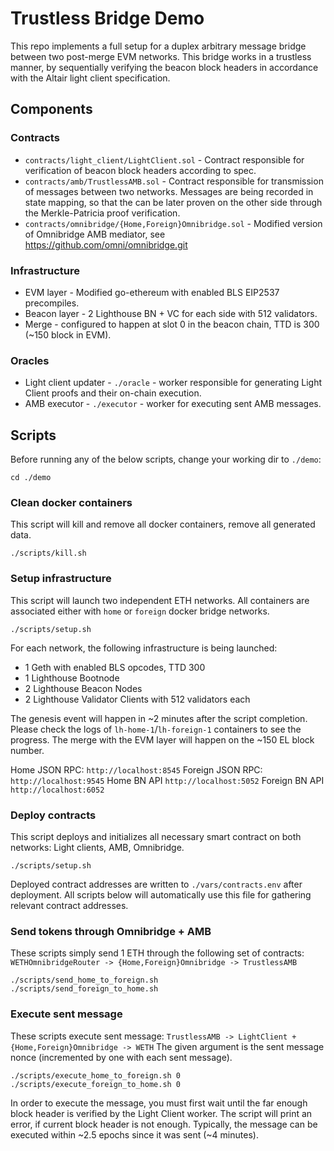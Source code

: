 # Trustless Bridge Demo

This repo implements a full setup for a duplex arbitrary message bridge between two post-merge EVM networks.
This bridge works in a trustless manner, by sequentially verifying the beacon block headers in accordance with the Altair light client specification.

## Components
### Contracts
* `contracts/light_client/LightClient.sol` - Contract responsible for verification of beacon block headers according to spec.
* `contracts/amb/TrustlessAMB.sol` - Contract responsible for transmission of messages between two networks.
Messages are being recorded in state mapping, so that the can be later proven on the other side through the Merkle-Patricia proof verification.
* `contracts/omnibridge/{Home,Foreign}Omnibridge.sol` - Modified version of Omnibridge AMB mediator, see https://github.com/omni/omnibridge.git
### Infrastructure
* EVM layer - Modified go-ethereum with enabled BLS EIP2537 precompiles.
* Beacon layer - 2 Lighthouse BN + VC for each side with 512 validators.
* Merge - configured to happen at slot 0 in the beacon chain, TTD is 300 (~150 block in EVM).
### Oracles
* Light client updater - `./oracle` - worker responsible for generating Light Client proofs and their on-chain execution.
* AMB executor - `./executor` - worker for executing sent AMB messages.

## Scripts
Before running any of the below scripts, change your working dir to `./demo`:
```shell
cd ./demo
```

### Clean docker containers
This script will kill and remove all docker containers, remove all generated data.
```shell
./scripts/kill.sh
```

### Setup infrastructure
This script will launch two independent ETH networks.
All containers are associated either with `home` or `foreign` docker bridge networks.
```shell
./scripts/setup.sh
```

For each network, the following infrastructure is being launched:
* 1 Geth with enabled BLS opcodes, TTD 300
* 1 Lighthouse Bootnode
* 2 Lighthouse Beacon Nodes
* 2 Lighthouse Validator Clients with 512 validators each

The genesis event will happen in ~2 minutes after the script completion.
Please check the logs of `lh-home-1`/`lh-foreign-1` containers to see the progress.
The merge with the EVM layer will happen on the ~150 EL block number.

Home JSON RPC: `http://localhost:8545`
Foreign JSON RPC: `http://localhost:9545`
Home BN API `http://localhost:5052`
Foreign BN API `http://localhost:6052`

### Deploy contracts
This script deploys and initializes all necessary smart contract on both networks: Light clients, AMB, Omnibridge.
```shell
./scripts/setup.sh
```
Deployed contract addresses are written to `./vars/contracts.env` after deployment.
All scripts below will automatically use this file for gathering relevant contract addresses.

### Send tokens through Omnibridge + AMB
These scripts simply send 1 ETH through the following set of contracts: `WETHOmnibridgeRouter -> {Home,Foreign}Omnibridge -> TrustlessAMB`
```shell
./scripts/send_home_to_foreign.sh
./scripts/send_foreign_to_home.sh
```

### Execute sent message
These scripts execute sent message: `TrustlessAMB -> LightClient + {Home,Foreign}Omnibridge -> WETH`
The given argument is the sent message nonce (incremented by one with each sent message).
```shell
./scripts/execute_home_to_foreign.sh 0
./scripts/execute_foreign_to_home.sh 0
```

In order to execute the message, you must first wait until the far enough block header is verified by the Light Client worker.
The script will print an error, if current block header is not enough.
Typically, the message can be executed within ~2.5 epochs since it was sent (~4 minutes).
